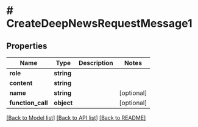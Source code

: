# # CreateDeepNewsRequestMessage1

## Properties

Name | Type | Description | Notes
------------ | ------------- | ------------- | -------------
**role** | **string** |  |
**content** | **string** |  |
**name** | **string** |  | [optional]
**function_call** | **object** |  | [optional]

[[Back to Model list]](../../README.md#models) [[Back to API list]](../../README.md#endpoints) [[Back to README]](../../README.md)

